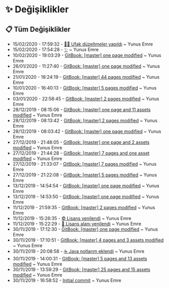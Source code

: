 # ✨ Değişiklikler

## 📋 Tüm Değişiklikler

- 15/02/2020 - 17:59:32 - [👨‍🔧 Ufak düzeltmeler yapıldı](https://github.com/YEmreAk/YJava/commit/035b669446f3c24b45abd4869143fd0a12e8b10c?diff=split) ~ Yunus Emre
- 15/02/2020 - 17:54:28 - [✨](https://github.com/YEmreAk/YJava/commit/b255f318eb400edc45d8352f153ee5d3356f185e?diff=split) ~ Yunus Emre
- 10/02/2020 - 19:03:29 - [GitBook: [master] one page modified](https://github.com/YEmreAk/YJava/commit/bc61344a75eb4f5e2191b2890d09075261692787?diff=split) ~ Yunus Emre
- 26/01/2020 - 11:27:40 - [GitBook: [master] one page modified](https://github.com/YEmreAk/YJava/commit/1d42f295770df520aab8b890ac747f341f346144?diff=split) ~ Yunus Emre
- 21/01/2020 - 18:24:19 - [GitBook: [master] 44 pages modified](https://github.com/YEmreAk/YJava/commit/b53efdb8d963fd31147578975f186eb7217f5b95?diff=split) ~ Yunus Emre
- 10/01/2020 - 16:40:13 - [GitBook: [master] 5 pages modified](https://github.com/YEmreAk/YJava/commit/eb79256835df7b4d4fdf9862dbac0d0d3e3d3ef0?diff=split) ~ Yunus Emre
- 03/01/2020 - 22:58:45 - [GitBook: [master] 2 pages modified](https://github.com/YEmreAk/YJava/commit/f0422b84107e643a8bfb459acdcaa8e58edf87d3?diff=split) ~ Yunus Emre
- 28/12/2019 - 08:15:06 - [GitBook: [master] one page and 11 assets modified](https://github.com/YEmreAk/YJava/commit/2b65af6fb848903d07044ff7ea6cafae22013318?diff=split) ~ Yunus Emre
- 28/12/2019 - 08:13:42 - [GitBook: [master] 2 pages modified](https://github.com/YEmreAk/YJava/commit/0fff2f2c9aebb7f6ff3d185cf63dead824a8085b?diff=split) ~ Yunus Emre
- 28/12/2019 - 08:03:42 - [GitBook: [master] one page modified](https://github.com/YEmreAk/YJava/commit/8a997d23cbf0fcf389348c0d27609cf63ff12202?diff=split) ~ Yunus Emre
- 27/12/2019 - 21:48:05 - [GitBook: [master] one page and 2 assets modified](https://github.com/YEmreAk/YJava/commit/481534eb9f4e5313753a7627c8da4ae67374d087?diff=split) ~ Yunus Emre
- 27/12/2019 - 21:44:28 - [GitBook: [master] 7 pages and one asset modified](https://github.com/YEmreAk/YJava/commit/7b44f6fec79ed0096ae0d9b27ecc5f8b955f3cd5?diff=split) ~ Yunus Emre
- 27/12/2019 - 21:33:07 - [GitBook: [master] 7 pages modified](https://github.com/YEmreAk/YJava/commit/28676b67f8e4664cf48fa01f23b50293aebd5019?diff=split) ~ Yunus Emre
- 27/12/2019 - 21:22:08 - [GitBook: [master] 5 pages modified](https://github.com/YEmreAk/YJava/commit/afb2f5ba7f191569740301048cddd1081d4f2ec4?diff=split) ~ Yunus Emre
- 13/12/2019 - 14:54:54 - [GitBook: [master] one page modified](https://github.com/YEmreAk/YJava/commit/f5ebb1dee86b5c596b6a124883591c9050ef81cb?diff=split) ~ Yunus Emre
- 13/12/2019 - 14:53:50 - [GitBook: [master] one page modified](https://github.com/YEmreAk/YJava/commit/576d8848c24a8dfa40029cb6eb5afd3ba707e877?diff=split) ~ Yunus Emre
- 11/12/2019 - 21:59:35 - [GitBook: [master] 2 pages modified](https://github.com/YEmreAk/YJava/commit/39933d35c6e648aa503f1c3970387023df51cdf7?diff=split) ~ Yunus Emre
- 11/12/2019 - 15:26:35 - [©️ Lisans yenilendi](https://github.com/YEmreAk/YJava/commit/ad15a302e732c5fc76bd0f22d4423b97bcea7573?diff=split) ~ Yunus Emre
- 11/12/2019 - 15:22:29 - [📝 Lisans alanı yenilendi](https://github.com/YEmreAk/YJava/commit/3f05bc7e3f63d96c72a8fbccbe30d568315029fa?diff=split) ~ Yunus Emre
- 30/11/2019 - 17:12:30 - [GitBook: [master] one page modified](https://github.com/YEmreAk/YJava/commit/04937f215d2a7a3a2e59c9b9ded9517dca7fea25?diff=split) ~ Yunus Emre
- 30/11/2019 - 17:10:51 - [GitBook: [master] 4 pages and 3 assets modified](https://github.com/YEmreAk/YJava/commit/c57dd6d8a4eed8aee37fec1b0cd1aad37e36fc00?diff=split) ~ Yunus Emre
- 30/11/2019 - 20:08:58 - [☕ Java notlarım eklendi](https://github.com/YEmreAk/YJava/commit/a438b0cf2ba1f6436479f88498f029511c940aaa?diff=split) ~ Yunus Emre
- 30/11/2019 - 14:00:31 - [GitBook: [master] 5 pages and 13 assets modified](https://github.com/YEmreAk/YJava/commit/e6d87bdd3f61471b7fd701a4855b24be4f60da2c?diff=split) ~ Yunus Emre
- 30/11/2019 - 13:59:29 - [GitBook: [master] 25 pages and 15 assets modified](https://github.com/YEmreAk/YJava/commit/e58dffa5e207e64e2c49a0f8def27cfbc2affa38?diff=split) ~ Yunus Emre
- 30/11/2019 - 16:58:52 - [Initial commit](https://github.com/YEmreAk/YJava/commit/e5db382e9514c20f3f1c43ad4209835e04f2a22a?diff=split) ~ Yunus Emre